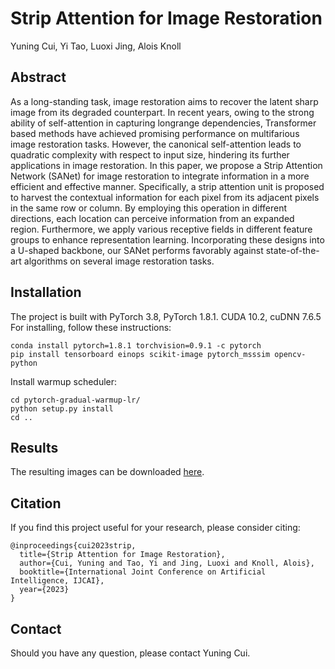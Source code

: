 # Strip Attention for Image Restoration

Yuning Cui, Yi Tao, Luoxi Jing, Alois Knoll


 ## Abstract
As a long-standing task, image restoration aims to recover the latent sharp image from its degraded counterpart. In recent years, owing to the strong ability of self-attention in capturing longrange dependencies, Transformer based methods have achieved promising performance on multifarious image restoration tasks. However, the canonical self-attention leads to quadratic complexity with respect to input size, hindering its further applications in image restoration. In this paper, we propose a Strip Attention Network (SANet) for image restoration to integrate information in a more efficient and effective manner. Specifically, a strip attention unit is proposed to harvest the contextual information for each pixel from its adjacent pixels in the same row or column. By employing this operation in different directions, each location can perceive information from an expanded region. Furthermore, we apply various receptive fields in different feature groups to enhance representation learning. Incorporating these designs into a U-shaped backbone, our SANet performs favorably against state-of-the-art algorithms on several image restoration tasks. 

## Installation
The project is built with PyTorch 3.8, PyTorch 1.8.1. CUDA 10.2, cuDNN 7.6.5
For installing, follow these instructions:
~~~
conda install pytorch=1.8.1 torchvision=0.9.1 -c pytorch
pip install tensorboard einops scikit-image pytorch_msssim opencv-python
~~~
Install warmup scheduler:
~~~
cd pytorch-gradual-warmup-lr/
python setup.py install
cd ..
~~~


## Results
The resulting images can be downloaded [here](https://drive.google.com/drive/folders/1bz0ZQ1EWlhqRMVgXTYvb8TbYmVzf93zM?usp=sharing).



## Citation
If you find this project useful for your research, please consider citing:
~~~
@inproceedings{cui2023strip,
  title={Strip Attention for Image Restoration},
  author={Cui, Yuning and Tao, Yi and Jing, Luoxi and Knoll, Alois},
  booktitle={International Joint Conference on Artificial Intelligence, IJCAI},
  year={2023}
}
~~~
## Contact
Should you have any question, please contact Yuning Cui.
